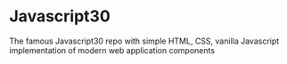 # Javascript30
The famous Javascript30 repo with simple HTML, CSS, vanilla Javascript implementation of modern web application components
